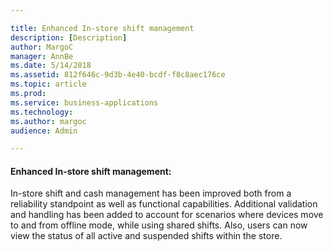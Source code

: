 ```yaml
---

title: Enhanced In-store shift management 
description: [Description]
author: MargoC
manager: AnnBe
ms.date: 5/14/2018
ms.assetid: 812f646c-9d3b-4e40-bcdf-f8c8aec176ce
ms.topic: article
ms.prod: 
ms.service: business-applications
ms.technology: 
ms.author: margoc
audience: Admin

---
```

#### Enhanced In-store shift management:

In-store shift and cash management has been improved both from a reliability
standpoint as well as functional capabilities. Additional validation and
handling has been added to account for scenarios where devices move to and from
offline mode, while using shared shifts. Also, users can now view the status of
all active and suspended shifts within the store.
